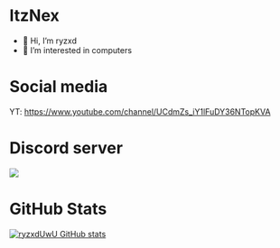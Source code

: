 # ItzNex
- 👋 Hi, I’m ryzxd
- 👀 I’m interested in computers
# Social media
YT: https://www.youtube.com/channel/UCdmZs_iY1lFuDY36NTopKVA
# Discord server
<a href="[https://discord.gg/wwnBr6hxE5](https://discord.gg/VxeqRr8NNR)"><img src="https://discord.com/api/guilds/638013434629324811/widget.png?style=banner2"></a>
# GitHub Stats
[![ryzxdUwU GitHub stats](https://github-readme-stats.vercel.app/api?username=ryzxdUwU)](https://github.com/anuraghazra/github-readme-stats)

